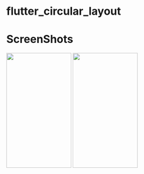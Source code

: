 # flutter_circular_layout
# ScreenShots
<img src="https://raw.githubusercontent.com/sayonetech/flutter_circular_layout/master/circular_layout/images/Screenshot_1533708897.png" height=300 width=170 />  <img src="https://raw.githubusercontent.com/sayonetech/flutter_circular_layout/master/circular_layout/images/Screen Shot 2018-08-08 at 11.46.41 AM.png" height=300 width=170 />
